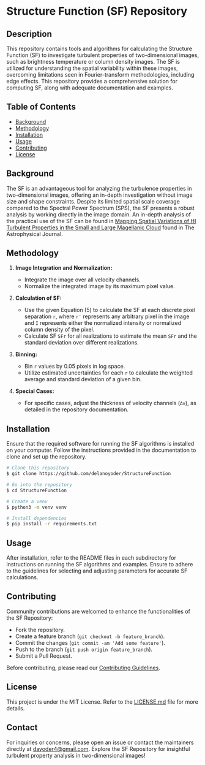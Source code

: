 # Structure Function (SF) Repository

## Description

This repository contains tools and algorithms for calculating the Structure Function (SF) to investigate turbulent properties of two-dimensional images, such as brightness temperature or column density images. The SF is utilized for understanding the spatial variability within these images, overcoming limitations seen in Fourier-transform methodologies, including edge effects. This repository provides a comprehensive solution for computing SF, along with adequate documentation and examples.

## Table of Contents

- [Background](#background)
- [Methodology](#methodology)
- [Installation](#installation)
- [Usage](#usage)
- [Contributing](#contributing)
- [License](#license)

## Background

The SF is an advantageous tool for analyzing the turbulence properties in two-dimensional images, offering an in-depth investigation without image size and shape constraints. Despite its limited spatial scale coverage compared to the Spectral Power Spectrum (SPS), the SF presents a robust analysis by working directly in the image domain. An in-depth analysis of the practical use of the SF can be found in [Mapping Spatial Variations of HI Turbulent Properties in the Small and Large Magellanic Cloud](https://iopscience.iop.org/article/10.3847/1538-4357/ab53df) found in The Astrophysical Journal.

## Methodology

1. **Image Integration and Normalization:**
   - Integrate the image over all velocity channels.
   - Normalize the integrated image by its maximum pixel value.
   
2. **Calculation of SF:**
   - Use the given Equation (5) to calculate the SF at each discrete pixel separation `r`, where `r′` represents any arbitrary pixel in the image and `I` represents either the normalized intensity or normalized column density of the pixel.
   - Calculate SF `SFr` for all realizations to estimate the mean `SFr` and the standard deviation over different realizations.
   
3. **Binning:**
   - Bin `r` values by 0.05 pixels in log space.
   - Utilize estimated uncertainties for each `r` to calculate the weighted average and standard deviation of a given bin.

4. **Special Cases:**
   - For specific cases, adjust the thickness of velocity channels (`Δv`), as detailed in the repository documentation.

## Installation

Ensure that the required software for running the SF algorithms is installed on your computer. Follow the instructions provided in the documentation to clone and set up the repository.

```bash
# Clone this repository
$ git clone https://github.com/delanoyoder/StructureFunction

# Go into the repository
$ cd StructureFunction

# Create a venv
$ python3 -m venv venv

# Install dependencies
$ pip install -r requirements.txt
```

## Usage

After installation, refer to the README files in each subdirectory for instructions on running the SF algorithms and examples. Ensure to adhere to the guidelines for selecting and adjusting parameters for accurate SF calculations.

## Contributing

Community contributions are welcomed to enhance the functionalities of the SF Repository:

- Fork the repository.
- Create a feature branch (`git checkout -b feature_branch`).
- Commit the changes (`git commit -am 'Add some feature'`).
- Push to the branch (`git push origin feature_branch`).
- Submit a Pull Request.

Before contributing, please read our [Contributing Guidelines](CONTRIBUTING.md).

## License

This project is under the MIT License. Refer to the [LICENSE.md](LICENSE.md) file for more details.

## Contact

For inquiries or concerns, please open an issue or contact the maintainers directly at dayoder4@gmail.com. Explore the SF Repository for insightful turbulent property analysis in two-dimensional images!
